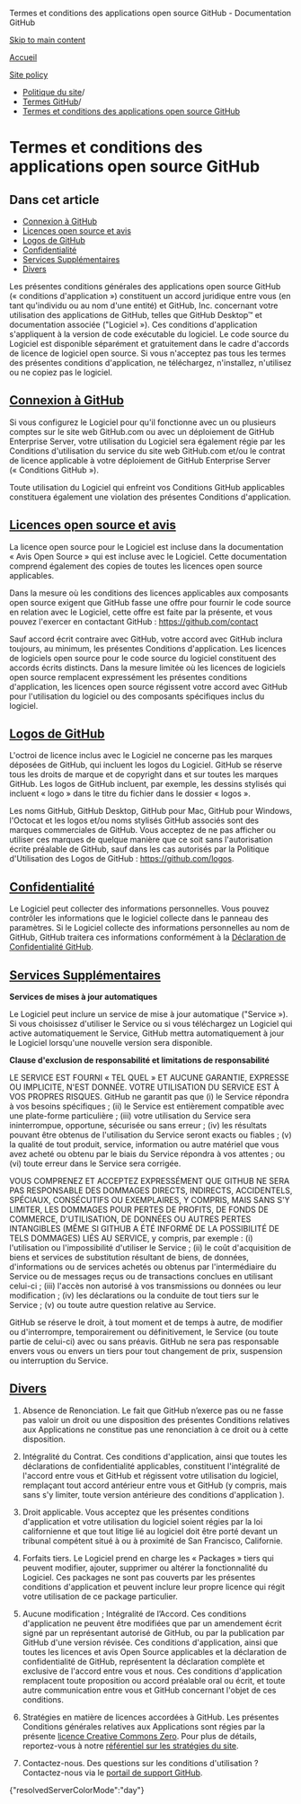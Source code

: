 Termes et conditions des applications open source GitHub - Documentation GitHub

[Skip to main content](#main-content)

[Accueil](/fr)

[Site policy](/fr/site-policy)

* [Politique du site](/fr/site-policy)/
* [Termes GitHub](/fr/site-policy/github-terms)/
* [Termes et conditions des applications open source GitHub](/fr/site-policy/github-terms/github-open-source-applications-terms-and-conditions)

Termes et conditions des applications open source GitHub
==========

Dans cet article
----------

* [Connexion à GitHub](#connecting-to-github)
* [Licences open source et avis](#open-source-licenses-and-notices)
* [Logos de GitHub](#githubs-logos)
* [Confidentialité](#privacy)
* [Services Supplémentaires](#additional-services)
* [Divers](#miscellanea)

Les présentes conditions générales des applications open source GitHub (« conditions d'application ») constituent un accord juridique entre vous (en tant qu'individu ou au nom d'une entité) et GitHub, Inc. concernant votre utilisation des applications de GitHub, telles que GitHub Desktop™ et documentation associée ("Logiciel »). Ces conditions d'application s'appliquent à la version de code exécutable du logiciel. Le code source du Logiciel est disponible séparément et gratuitement dans le cadre d'accords de licence de logiciel open source. Si vous n'acceptez pas tous les termes des présentes conditions d'application, ne téléchargez, n'installez, n'utilisez ou ne copiez pas le logiciel.

[Connexion à GitHub](#connecting-to-github)
----------

Si vous configurez le Logiciel pour qu'il fonctionne avec un ou plusieurs comptes sur le site web GitHub.com ou avec un déploiement de GitHub Enterprise Server, votre utilisation du Logiciel sera également régie par les Conditions d'utilisation du service du site web GitHub.com et/ou le contrat de licence applicable à votre déploiement de GitHub Enterprise Server (« Conditions GitHub »).

Toute utilisation du Logiciel qui enfreint vos Conditions GitHub applicables constituera également une violation des présentes Conditions d'application.

[Licences open source et avis](#open-source-licenses-and-notices)
----------

La licence open source pour le Logiciel est incluse dans la documentation « Avis Open Source » qui est incluse avec le Logiciel. Cette documentation comprend également des copies de toutes les licences open source applicables.

Dans la mesure où les conditions des licences applicables aux composants open source exigent que GitHub fasse une offre pour fournir le code source en relation avec le Logiciel, cette offre est faite par la présente, et vous pouvez l'exercer en contactant GitHub : <https://github.com/contact>

Sauf accord écrit contraire avec GitHub, votre accord avec GitHub inclura toujours, au minimum, les présentes Conditions d'application. Les licences de logiciels open source pour le code source du logiciel constituent des accords écrits distincts. Dans la mesure limitée où les licences de logiciels open source remplacent expressément les présentes conditions d'application, les licences open source régissent votre accord avec GitHub pour l'utilisation du logiciel ou des composants spécifiques inclus du logiciel.

[Logos de GitHub](#githubs-logos)
----------

L'octroi de licence inclus avec le Logiciel ne concerne pas les marques déposées de GitHub, qui incluent les logos du Logiciel. GitHub se réserve tous les droits de marque et de copyright dans et sur toutes les marques GitHub. Les logos de GitHub incluent, par exemple, les dessins stylisés qui incluent « logo » dans le titre du fichier dans le dossier « logos ».

Les noms GitHub, GitHub Desktop, GitHub pour Mac, GitHub pour Windows, l'Octocat et les logos et/ou noms stylisés GitHub associés sont des marques commerciales de GitHub. Vous acceptez de ne pas afficher ou utiliser ces marques de quelque manière que ce soit sans l'autorisation écrite préalable de GitHub, sauf dans les cas autorisés par la Politique d'Utilisation des Logos de GitHub : <https://github.com/logos>.

[Confidentialité](#privacy)
----------

Le Logiciel peut collecter des informations personnelles. Vous pouvez contrôler les informations que le logiciel collecte dans le panneau des paramètres. Si le Logiciel collecte des informations personnelles au nom de GitHub, GitHub traitera ces informations conformément à la [Déclaration de Confidentialité GitHub](/fr/site-policy/privacy-policies/github-privacy-statement).

[Services Supplémentaires](#additional-services)
----------

**Services de mises à jour automatiques**

Le Logiciel peut inclure un service de mise à jour automatique ("Service »). Si vous choisissez d'utiliser le Service ou si vous téléchargez un Logiciel qui active automatiquement le Service, GitHub mettra automatiquement à jour le Logiciel lorsqu'une nouvelle version sera disponible.

**Clause d'exclusion de responsabilité et limitations de responsabilité**

LE SERVICE EST FOURNI « TEL QUEL » ET AUCUNE GARANTIE, EXPRESSE OU IMPLICITE, N'EST DONNÉE. VOTRE UTILISATION DU SERVICE EST À VOS PROPRES RISQUES. GitHub ne garantit pas que (i) le Service répondra à vos besoins spécifiques ; (ii) le Service est entièrement compatible avec une plate-forme particulière ; (iii) votre utilisation du Service sera ininterrompue, opportune, sécurisée ou sans erreur ; (iv) les résultats pouvant être obtenus de l'utilisation du Service seront exacts ou fiables ; (v) la qualité de tout produit, service, information ou autre matériel que vous avez acheté ou obtenu par le biais du Service répondra à vos attentes ; ou (vi) toute erreur dans le Service sera corrigée.

VOUS COMPRENEZ ET ACCEPTEZ EXPRESSÉMENT QUE GITHUB NE SERA PAS RESPONSABLE DES DOMMAGES DIRECTS, INDIRECTS, ACCIDENTELS, SPÉCIAUX, CONSÉCUTIFS OU EXEMPLAIRES, Y COMPRIS, MAIS SANS S'Y LIMITER, LES DOMMAGES POUR PERTES DE PROFITS, DE FONDS DE COMMERCE, D'UTILISATION, DE DONNÉES OU AUTRES PERTES INTANGIBLES (MÊME SI GITHUB A ÉTÉ INFORMÉ DE LA POSSIBILITÉ DE TELS DOMMAGES) LIÉS AU SERVICE, y compris, par exemple : (i) l'utilisation ou l'impossibilité d'utiliser le Service ; (ii) le coût d'acquisition de biens et services de substitution résultant de biens, de données, d'informations ou de services achetés ou obtenus par l'intermédiaire du Service ou de messages reçus ou de transactions conclues en utilisant celui-ci ; (iii) l'accès non autorisé à vos transmissions ou données ou leur modification ; (iv) les déclarations ou la conduite de tout tiers sur le Service ; (v) ou toute autre question relative au Service.

GitHub se réserve le droit, à tout moment et de temps à autre, de modifier ou d'interrompre, temporairement ou définitivement, le Service (ou toute partie de celui-ci) avec ou sans préavis. GitHub ne sera pas responsable envers vous ou envers un tiers pour tout changement de prix, suspension ou interruption du Service.

[Divers](#miscellanea)
----------

1. Absence de Renonciation. Le fait que GitHub n’exerce pas ou ne fasse pas valoir un droit ou une disposition des présentes Conditions relatives aux Applications ne constitue pas une renonciation à ce droit ou à cette disposition.

2. Intégralité du Contrat. Ces conditions d'application, ainsi que toutes les déclarations de confidentialité applicables, constituent l'intégralité de l'accord entre vous et GitHub et régissent votre utilisation du logiciel, remplaçant tout accord antérieur entre vous et GitHub (y compris, mais sans s'y limiter, toute version antérieure des conditions d'application ).

3. Droit applicable. Vous acceptez que les présentes conditions d'application et votre utilisation du logiciel soient régies par la loi californienne et que tout litige lié au logiciel doit être porté devant un tribunal compétent situé à ou à proximité de San Francisco, Californie.

4. Forfaits tiers. Le Logiciel prend en charge les « Packages » tiers qui peuvent modifier, ajouter, supprimer ou altérer la fonctionnalité du Logiciel. Ces packages ne sont pas couverts par les présentes conditions d'application et peuvent inclure leur propre licence qui régit votre utilisation de ce package particulier.

5. Aucune modification ; Intégralité de l’Accord. Ces conditions d'application ne peuvent être modifiées que par un amendement écrit signé par un représentant autorisé de GitHub, ou par la publication par GitHub d'une version révisée. Ces conditions d'application, ainsi que toutes les licences et avis Open Source applicables et la déclaration de confidentialité de GitHub, représentent la déclaration complète et exclusive de l'accord entre vous et nous. Ces conditions d'application remplacent toute proposition ou accord préalable oral ou écrit, et toute autre communication entre vous et GitHub concernant l'objet de ces conditions.

6. Stratégies en matière de licences accordées à GitHub. Les présentes Conditions générales relatives aux Applications sont régies par la présente [licence Creative Commons Zero](https://creativecommons.org/publicdomain/zero/1.0/). Pour plus de détails, reportez-vous à notre [référentiel sur les stratégies du site](https://github.com/github/site-policy#license).

7. Contactez-nous. Des questions sur les conditions d'utilisation ? Contactez-nous via le [portail de support GitHub](https://support.github.com/).

{"resolvedServerColorMode":"day"}
